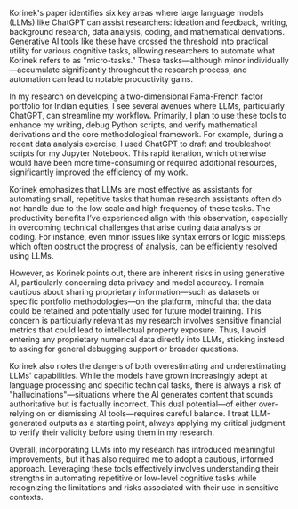 Korinek's paper identifies six key areas where large language models (LLMs) like ChatGPT can assist researchers: ideation and feedback, writing, background research, data analysis, coding, and mathematical derivations. Generative AI tools like these have crossed the threshold into practical utility for various cognitive tasks, allowing researchers to automate what Korinek refers to as "micro-tasks." These tasks—although minor individually—accumulate significantly throughout the research process, and automation can lead to notable productivity gains.

In my research on developing a two-dimensional Fama-French factor portfolio for Indian equities, I see several avenues where LLMs, particularly ChatGPT, can streamline my workflow. Primarily, I plan to use these tools to enhance my writing, debug Python scripts, and verify mathematical derivations and the core methodological framework. For example, during a recent data analysis exercise, I used ChatGPT to draft and troubleshoot scripts for my Jupyter Notebook. This rapid iteration, which otherwise would have been more time-consuming or required additional resources, significantly improved the efficiency of my work.

Korinek emphasizes that LLMs are most effective as assistants for automating small, repetitive tasks that human research assistants often do not handle due to the low scale and high frequency of these tasks. The productivity benefits I’ve experienced align with this observation, especially in overcoming technical challenges that arise during data analysis or coding. For instance, even minor issues like syntax errors or logic missteps, which often obstruct the progress of analysis, can be efficiently resolved using LLMs.

However, as Korinek points out, there are inherent risks in using generative AI, particularly concerning data privacy and model accuracy. I remain cautious about sharing proprietary information—such as datasets or specific portfolio methodologies—on the platform, mindful that the data could be retained and potentially used for future model training. This concern is particularly relevant as my research involves sensitive financial metrics that could lead to intellectual property exposure. Thus, I avoid entering any proprietary numerical data directly into LLMs, sticking instead to asking for general debugging support or broader questions.

Korinek also notes the dangers of both overestimating and underestimating LLMs' capabilities. While the models have grown increasingly adept at language processing and specific technical tasks, there is always a risk of "hallucinations"—situations where the AI generates content that sounds authoritative but is factually incorrect. This dual potential—of either over-relying on or dismissing AI tools—requires careful balance. I treat LLM-generated outputs as a starting point, always applying my critical judgment to verify their validity before using them in my research.

Overall, incorporating LLMs into my research has introduced meaningful improvements, but it has also required me to adopt a cautious, informed approach. Leveraging these tools effectively involves understanding their strengths in automating repetitive or low-level cognitive tasks while recognizing the limitations and risks associated with their use in sensitive contexts.
